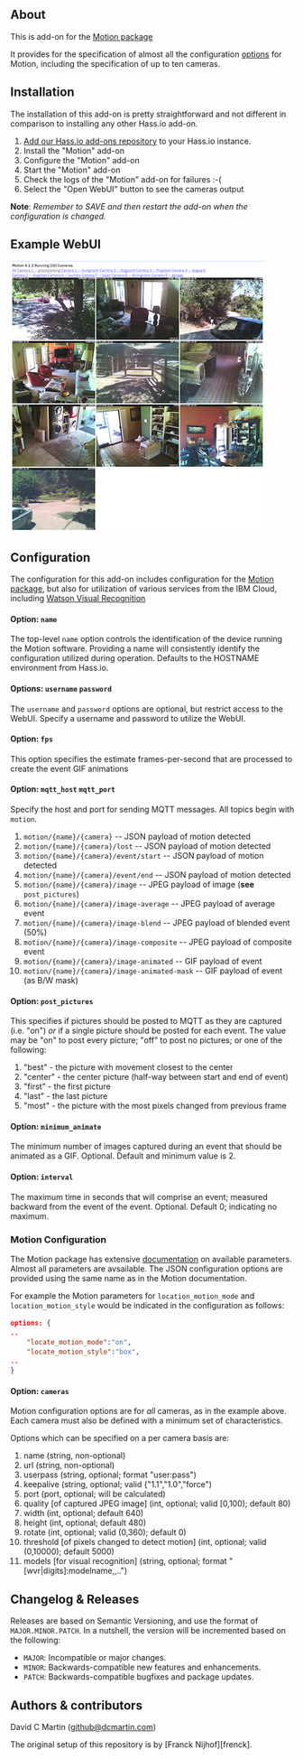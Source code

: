 ## About

This is add-on for the [Motion package][motionpkg]

It provides for the specification of almost all the configuration [options][motiondoc] for Motion,
including the specification of up to ten cameras.

## Installation

The installation of this add-on is pretty straightforward and not different in
comparison to installing any other Hass.io add-on.

1. [Add our Hass.io add-ons repository][repository] to your Hass.io instance.
1. Install the "Motion" add-on
1. Configure the "Motion" add-on
1. Start the "Motion" add-on
1. Check the logs of the "Motion" add-on for failures :-(
1. Select the "Open WebUI" button to see the cameras output

**Note**: _Remember to SAVE and then restart the add-on when the configuration is changed._

## Example WebUI

![Example](example.png)

## Configuration

The configuration for this add-on includes configuration for the [Motion package][motionpkg], 
but also for utilization of various services from the IBM Cloud, including [Watson Visual Recognition][watsonvr]

#### Option: `name`

The top-level `name` option controls the identification of the device running the Motion software.
Providing a name will consistently identify the configuration utilized during operation.
Defaults to the HOSTNAME environment from Hass.io.  

#### Options: `username` `password`

The `username` and `password` options are optional, but restrict access to the WebUI.  Specify
a username and password to utilize the WebUI.

#### Option: `fps`

This option specifies the estimate frames-per-second that are processed to create the event GIF animations

#### Option: `mqtt_host` `mqtt_port`

Specify the host and port for sending MQTT messages.  All topics begin with `motion`.

1. `motion/{name}/{camera}` -- JSON payload of motion detected
1. `motion/{name}/{camera}/lost` -- JSON payload of motion detected
1. `motion/{name}/{camera}/event/start` -- JSON payload of motion detected
1. `motion/{name}/{camera}/event/end` -- JSON payload of motion detected
1. `motion/{name}/{camera}/image` -- JPEG payload of image (**see** `post_pictures`)
1. `motion/{name}/{camera}/image-average` -- JPEG payload of average event 
1. `motion/{name}/{camera}/image-blend` -- JPEG payload of blended event (50%)
1. `motion/{name}/{camera}/image-composite` --  JPEG payload of composite event
1. `motion/{name}/{camera}/image-animated` -- GIF payload of event
1. `motion/{name}/{camera}/image-animated-mask` -- GIF payload of event (as B/W mask)

#### Option: `post_pictures`

This specifies if pictures should be posted to MQTT as they are captured (i.e. "on") _or_ if a single picture should be posted for each event.
The value may be "on" to post every picture; "off" to post no pictures; or one of the following:

1. "best" - the picture with movement closest to the center
1. "center" - the center picture (half-way between start and end of event)
1. "first" - the first picture 
1. "last" - the last picture
1. "most" - the picture with the most pixels changed from previous frame

#### Option: `minimum_animate`

The minimum number of images captured during an event that should be animated as a GIF.  Optional.  Default and minimum value is 2.

#### Option: `interval`

The maximum time in seconds that will comprise an event; measured backward from the event of the event.  Optional. Default 0; indicating no maximum.

### Motion Configuration

The Motion package has extensive [documentation][motiondoc] on available parameters.  Almost all parameters are avsailable.
The JSON configuration options are provided using the same name as in the Motion documentation.

For example the Motion parameters for `location_motion_mode` and `location_motion_style` would be indicated in the configuration as follows:

```json
options: {
..
    "locate_motion_mode":"on",
    "locate_motion_style":"box",
..
}
```

#### Option: `cameras`

Motion configuration options are for _all_ cameras, as in the example above.  Each camera must also be defined with a minimum set of characteristics.

Options which can be specified on a per camera basis are:

1. name (string, non-optional)
1. url (string, non-optional)
1. userpass (string, optional; format "user:pass")
1. keepalive (string, optional; valid {"1.1","1.0","force")
1. port (port, optional; will be calculated)
1. quality \[of captured JPEG image\] (int, optional; valid \[0,100); default 80)
1. width (int, optional; default 640)
1. height (int, optional; default 480)
1. rotate (int, optional; valid (0,360); default 0)
1. threshold \[of pixels changed to detect motion\] (int, optional; valid (0,10000); default 5000)
1. models \[for visual recognition\] (string, optional; format "\[wvr|digits\]:modelname,<model2>,..")

## Changelog & Releases

Releases are based on Semantic Versioning, and use the format
of ``MAJOR.MINOR.PATCH``. In a nutshell, the version will be incremented
based on the following:

- ``MAJOR``: Incompatible or major changes.
- ``MINOR``: Backwards-compatible new features and enhancements.
- ``PATCH``: Backwards-compatible bugfixes and package updates.

## Authors & contributors

David C Martin (github@dcmartin.com)

The original setup of this repository is by [Franck Nijhof][frenck].

[commits]: https://github.com/dcmartin/hassio-addons/motion/commits/master
[contributors]: https://github.com/dcmartin/hassio-addons/motion/graphs/contributors
[dcmartin]: https://github.com/dcmartin
[issue]: https://github.com/dcmartin/hassio-addons/motion/issues
[keepchangelog]: http://keepachangelog.com/en/1.0.0/
[releases]: https://github.com/dcmartin/hassio-addons/motion/releases
[repository]: https://github.com/dcmartin/hassio-addons
[motionpkg]: https://motion-project.github.io]
[motiondoc]: https://motion-project.github.io/motion_config.html
[watsonvr]: https://www.ibm.com/watson/services/visual-recognition
[digitsgit]: https://github.com/nvidia/digits
[digits]: https://developer.nvidia.com/digits
